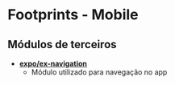 # Footprints - Mobile

## Módulos de terceiros

- **[expo/ex-navigation](https://github.com/expo/ex-navigation)**
    - Módulo utilizado para navegação no app

